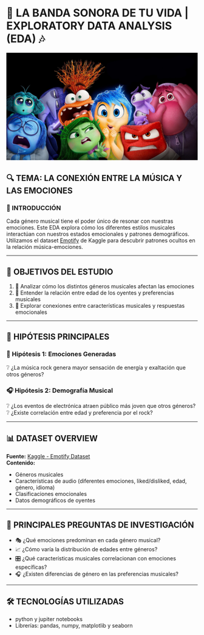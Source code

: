 # 🎵 LA BANDA SONORA DE TU VIDA | EXPLORATORY DATA ANALYSIS (EDA) 🎶

![Portada EDA](./img/inside-out-2.jpg)

## 🔍 TEMA: LA CONEXIÓN ENTRE LA MÚSICA Y LAS EMOCIONES

### 🌟 INTRODUCCIÓN
Cada género musical tiene el poder único de resonar con nuestras emociones. Este EDA explora cómo los diferentes estilos musicales interactúan con nuestros estados emocionales y patrones demográficos. Utilizamos el dataset [Emotify](https://www.kaggle.com/datasets/yash9439/emotify-emotion-classificaiton-in-songs/data) de Kaggle para descubrir patrones ocultos en la relación música-emociones.

---

## 🎯 OBJETIVOS DEL ESTUDIO
1. 🧠 Analizar cómo los distintos géneros musicales afectan las emociones
2. 👥 Entender la relación entre edad de los oyentes y preferencias musicales
3. 🔗 Explorar conexiones entre características musicales y respuestas emocionales

---

## 📌 HIPÓTESIS PRINCIPALES

### 🎸 Hipótesis 1: Emociones Generadas
❔ ¿La música rock genera mayor sensación de energía y exaltación que otros géneros?

### 🎧 Hipótesis 2: Demografía Musical
❔ ¿Los eventos de electrónica atraen público más joven que otros géneros?  
❔ ¿Existe correlación entre edad y preferencia por el rock?

---

## 📊 DATASET OVERVIEW
**Fuente:** [Kaggle - Emotify Dataset](https://www.kaggle.com/datasets/yash9439/emotify-emotion-classificaiton-in-songs/data)  
**Contenido:**
- Géneros musicales
- Características de audio (diferentes emociones, liked/disliked, edad, género, idioma)
- Clasificaciones emocionales
- Datos demográficos de oyentes

---

## 🔑 PRINCIPALES PREGUNTAS DE INVESTIGACIÓN
- 🎭 ¿Qué emociones predominan en cada género musical?
- 📈 ¿Cómo varía la distribución de edades entre géneros?
- 🎛️ ¿Qué características musicales correlacionan con emociones específicas?
- 🎧 ¿Existen diferencias de género en las preferencias musicales?

---

## 🛠️ TECNOLOGÍAS UTILIZADAS
- python y jupiter notebooks
- Librerías: pandas, numpy, matplotlib y seaborn 
